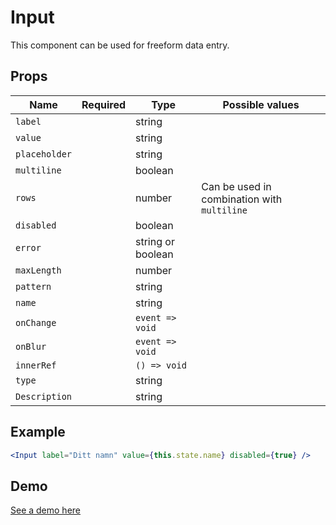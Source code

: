 # Input

This component can be used for freeform data entry.

## Props

| Name          | Required | Type              | Possible values                             |
| ------------- | -------- | ----------------- | ------------------------------------------- |
| `label`       |          | string            |                                             |
| `value`       |          | string            |                                             |
| `placeholder` |          | string            |                                             |
| `multiline`   |          | boolean           |                                             |
| `rows`        |          | number            | Can be used in combination with `multiline` |
| `disabled`    |          | boolean           |                                             |
| `error`       |          | string or boolean |                                             |
| `maxLength`   |          | number            |                                             |
| `pattern`     |          | string            |                                             |
| `name`        |          | string            |                                             |
| `onChange`    |          | `event => void`   |                                             |
| `onBlur`      |          | `event => void`   |                                             |
| `innerRef`    |          | `() => void`      |                                             |
| `type`        |          | string            |                                             |
| `Description` |          | string            |                                             |

## Example

```jsx
<Input label="Ditt namn" value={this.state.name} disabled={true} />
```

## Demo

[See a demo here](https://collector-bank.github.io/collector-portal-framework/?selectedKind=Components&selectedStory=Input)
